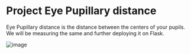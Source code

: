 <h1>Project Eye Pupillary distance </h1>  
Eye Pupillary distance is the distance between the centers of your pupils.  We will be measuring the same and further deploying it on Flask.  

![image](https://user-images.githubusercontent.com/56355704/82947084-18af5300-9fbd-11ea-8221-7d9b284b9e8e.png)
